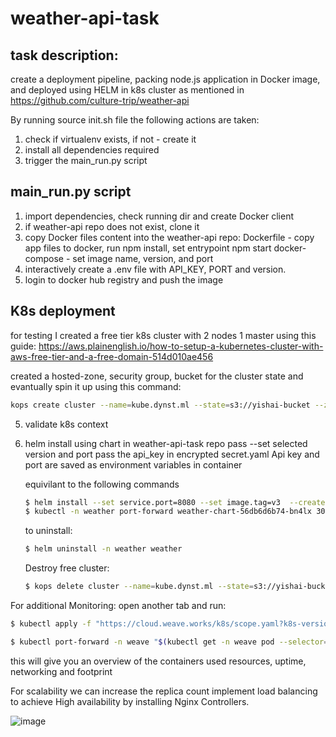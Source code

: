 # weather-api-task

## task description:
create a deployment pipeline, packing node.js application in Docker image, and deployed using HELM in k8s cluster
as mentioned in https://github.com/culture-trip/weather-api

By running source init.sh file the following actions are taken:
1) check if virtualenv exists, if not - create it
2) install all dependencies required 
3) trigger the main_run.py script

## main_run.py script
1) import dependencies, check running dir and create Docker client 
2) if weather-api repo does not exist, clone it
3) copy Docker files content into the weather-api repo:
   Dockerfile - copy app files to docker, run npm install, set entrypoint npm start
   docker-compose - set image name, version, and port
4) interactively create a .env file with API_KEY, PORT and version.
5) login to docker hub registry and push the image

## K8s deployment
for testing I created a free tier k8s cluster with 2 nodes 1 master using this guide:
https://aws.plainenglish.io/how-to-setup-a-kubernetes-cluster-with-aws-free-tier-and-a-free-domain-514d010ae456

created a hosted-zone, security group, bucket for the cluster state
and evantually spin it up using this command:
```sh
kops create cluster --name=kube.dynst.ml --state=s3://yishai-bucket --zones=eu-west-1a --node-count=2 --node-size=t3.medium --master-size=t3.medium --dns-zone=kube.dynst.ml --yes
```


5) validate k8s context 
6) helm install using chart in weather-api-task repo
   pass --set selected version and port 
   pass the api_key in encrypted secret.yaml 
   Api key and port are saved as environment variables in container

   equivilant to the following commands
   ```sh
   $ helm install --set service.port=8080 --set image.tag=v3  --create-namespace  -n weather -f values.yaml weather .
   $ kubectl -n weather port-forward weather-chart-56db6d6b74-bn4lx 3000:3000
   ```

   to uninstall:
   ```sh
   $ helm uninstall -n weather weather 
   ```
   Destroy free cluster:
   ```sh
   $ kops delete cluster --name=kube.dynst.ml --state=s3://yishai-bucket --yes
   ```

For additional Monitoring: 
   open another tab and run:
   ```sh
   $ kubectl apply -f "https://cloud.weave.works/k8s/scope.yaml?k8s-version=$(kubectl version | base64 | tr -d '\n')"
   
   $ kubectl port-forward -n weave "$(kubectl get -n weave pod --selector=weave-scope-component=app -o jsonpath='{.items..metadata.name}')" 4040
   ```
   
   this will give you an overview of the containers used resources, uptime, networking and footprint

For scalability we can increase the replica count implement load balancing to achieve High availability by installing Nginx Controllers.
   
   ![image](https://user-images.githubusercontent.com/37850722/127230596-fc17ec95-8f7c-4e99-8419-d9f41c2bf5bf.png)

